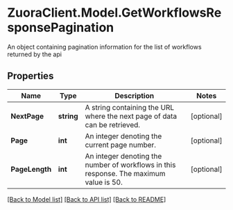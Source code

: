 # ZuoraClient.Model.GetWorkflowsResponsePagination
An object containing pagination information for the list of workflows returned by the api 

## Properties

Name | Type | Description | Notes
------------ | ------------- | ------------- | -------------
**NextPage** | **string** | A string containing the URL where the next page of data can be retrieved.  | [optional] 
**Page** | **int** | An integer denoting the current page number.  | [optional] 
**PageLength** | **int** | An integer denoting the number of workflows in this response. The maximum value is 50.  | [optional] 

[[Back to Model list]](../README.md#documentation-for-models) [[Back to API list]](../README.md#documentation-for-api-endpoints) [[Back to README]](../README.md)

